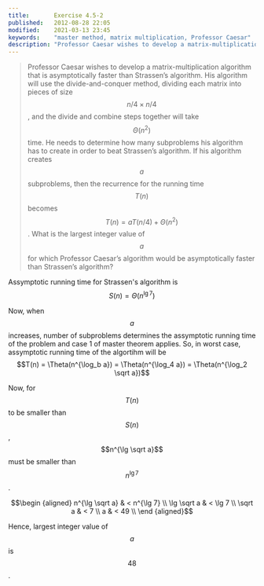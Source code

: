 ```yaml
---
title:       Exercise 4.5-2
published:   2012-08-28 22:05
modified:    2021-03-13 23:45
keywords:    "master method, matrix multiplication, Professor Caesar"
description: "Professor Caesar wishes to develop a matrix-multiplication algorithm that is asymptotically faster than Strassen’s algorithm. His algorithm will use the divide-and-conquer method, dividing each matrix into pieces of size n/4×n/4, and the divide and combine steps together will take Θ(n^2) time."
---
```


> Professor Caesar wishes to develop a matrix-multiplication algorithm that is asymptotically faster than Strassen’s algorithm. His algorithm will use the divide-and-conquer method, dividing each matrix into pieces of size $$n/4 \times n/4$$, and the divide and combine steps together will take $$\Theta(n^2)$$ time. He needs to determine how many subproblems his algorithm has to create in order to beat Strassen’s algorithm. If his algorithm creates $$a$$ subproblems, then the recurrence for the running time $$T(n)$$ becomes $$T(n) = aT(n/4) + \Theta(n^2)$$. What is the largest integer value of $$a$$ for which Professor Caesar’s algorithm would be asymptotically faster than Strassen’s algorithm?

Assymptotic running time for Strassen's algorithm is $$S(n) = \Theta(n^{\lg 7})$$

Now, when $$a$$ increases, number of subproblems determines the assymptotic running time of the problem and case 1 of master theorem applies. So, in worst case, assymptotic running time of the algortihm will be $$T(n) = \Theta(n^{\log_b a}) = \Theta(n^{\log_4 a}) = \Theta(n^{\log_2 \sqrt a})$$

Now, for $$T(n)$$ to be smaller than $$S(n)$$, $$n^{\lg \sqrt a}$$ must be smaller than $$n^{\lg 7}$$.

$$\begin {aligned}
n^{\lg \sqrt a} & < n^{\lg 7} \\
\lg \sqrt a & < \lg 7 \\
\sqrt a & < 7 \\
a & < 49 \\
\end {aligned}$$

Hence, largest integer value of $$a$$ is $$48$$.
